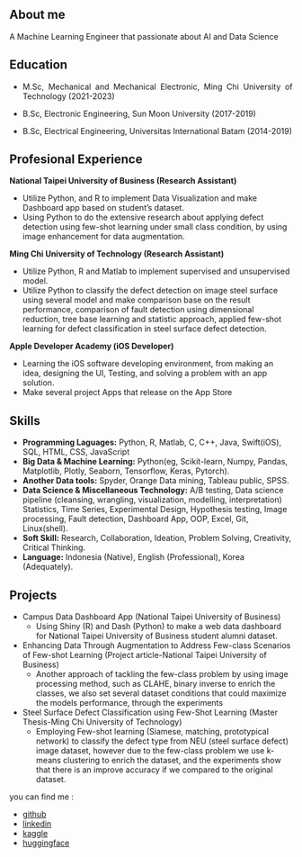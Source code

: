## About me
A Machine Learning Engineer that passionate about AI and Data Science 

## Education 
- <p align="justify">M.Sc, Mechanical and Mechanical Electronic, Ming Chi University of Technology (2021-2023)</p>
- <p align="justify">B.Sc, Electronic Engineering, Sun Moon University (2017-2019)</p>
- <p align="justify">B.Sc, Electrical Engineering, Universitas International Batam (2014-2019)</p>

## Profesional Experience
**National Taipei University of Business (Research Assistant)**
  - Utilize Python, and R to implement Data Visualization and make Dashboard app based on student’s dataset.
  - Using Python to do the extensive research about applying defect detection using few-shot learning under small class condition, by using image enhancement for data augmentation.

**Ming Chi University of Technology (Research Assistant)**
  - Utilize Python, R and Matlab to implement supervised and unsupervised model.
  - Utilize Python to classify the defect detection on image steel surface using several model and make comparison base on the result performance, comparison of fault detection using dimensional reduction, tree base learning and statistic approach, applied few-shot learning for defect classification in steel surface defect detection.
    
**Apple Developer Academy (iOS Developer)**
  - Learning the iOS software developing environment, from making an idea, designing the UI, Testing, and solving a problem with an app solution.
  - Make several project Apps that release on the App Store

## Skills
- **Programming Laguages:** Python, R, Matlab, C, C++, Java, Swift(iOS), SQL, HTML, CSS, JavaScript
- **Big Data & Machine Learning:** Python(eg, Scikit-learn, Numpy, Pandas, Matplotlib, Plotly, Seaborn, Tensorflow, Keras, Pytorch).
- **Another Data tools:** Spyder, Orange Data mining, Tableau public, SPSS.
- **Data Science & Miscellaneous Technology:** A/B testing, Data science pipeline (cleansing, wrangling, visualization, modelling, interpretation) Statistics, Time Series, Experimental Design, Hypothesis testing, Image processing, Fault detection, Dashboard App, OOP, Excel, Git, Linux(shell).
- **Soft Skill:** Research, Collaboration, Ideation, Problem Solving, Creativity, Critical Thinking.
- **Language:** Indonesia (Native), English (Professional), Korea (Adequately).

## Projects
- Campus Data Dashboard App 
  (National Taipei University of Business)
  - Using Shiny (R) and Dash (Python) to make a web data dashboard for National Taipei University of Business student alumni dataset.
- Enhancing Data Through Augmentation to Address Few-class Scenarios of Few-shot Learning
  (Project article-National Taipei University of Business)
  - Another approach of tackling the few-class problem by using image processing method, such as CLAHE, binary inverse to enrich the classes, we also set 
    several dataset conditions that could maximize the models performance, through the experiments
- Steel Surface Defect Classification using Few-Shot Learning
  (Master Thesis-Ming Chi University of Technology)
  - Employing Few-shot learning (Siamese, matching, prototypical network) to classify the defect type from NEU (steel surface defect) image dataset, 
    however due to the few-class problem we use k-means clustering to enrich the dataset, and the experiments show that there is an improve accuracy if we 
    compared to the original dataset.

you can find me :
- [github](https://github.com/milhamat)
- [linkedin](https://www.linkedin.com/in/milhamat/)
- [kaggle](https://www.kaggle.com/ilhamatt)
- [huggingface](https://huggingface.co/milhamat)

